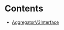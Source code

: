 

# Contents
- [AggregatorV3Interface](AggregatorV3Interface.sol/interface.AggregatorV3Interface.md)
